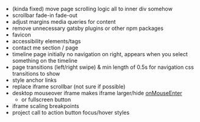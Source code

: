 - (kinda fixed) move page scrolling logic all to inner div somehow
- scrollbar fade-in fade-out
- adjust margins media queries for content
- remove unnecessary gatsby plugins or other npm packages
- favicon
- accessibility elements/tags
- contact me section / page
- timeline page initially no navigation on right, appears when you select something on the timeline
- page transitions (left/right swipe) & min length of 0.5s for navigation css transitions to show
- style anchor links
- replace iframe scrollbar (not sure if possible)
- desktop mouseover iframe makes iframe larger/hide [onMouseEnter](https://github.com/davidjbradshaw/iframe-resizer/blob/master/docs/parent_page/events.md#onmouseenter)
  - or fullscreen button
- iframe scaling breakpoints
- project call to action button focus/hover styles
